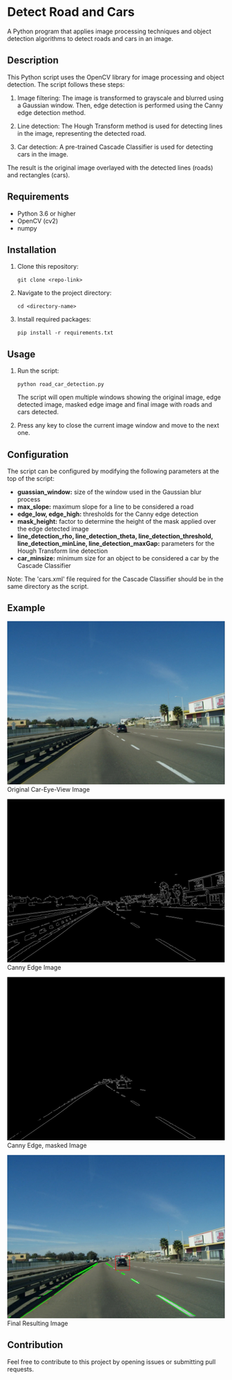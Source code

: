 # Detect Road and Cars

A Python program that applies image processing techniques and object detection algorithms to detect roads and cars in an image.

## Description

This Python script uses the OpenCV library for image processing and object detection. The script follows these steps:

1. Image filtering: The image is transformed to grayscale and blurred using a Gaussian window. Then, edge detection is performed using the Canny edge detection method.

2. Line detection: The Hough Transform method is used for detecting lines in the image, representing the detected road.

3. Car detection: A pre-trained Cascade Classifier is used for detecting cars in the image.

The result is the original image overlayed with the detected lines (roads) and rectangles (cars).

## Requirements

- Python 3.6 or higher
- OpenCV (cv2)
- numpy

## Installation

1. Clone this repository:
    ```
    git clone <repo-link>
    ```
2. Navigate to the project directory:
    ```
    cd <directory-name>
    ```

3. Install required packages:
    ```
    pip install -r requirements.txt
    ```

## Usage

1. Run the script:
    ```
    python road_car_detection.py
    ```

    The script will open multiple windows showing the original image, edge detected image, masked edge image and final image with roads and cars detected.

2. Press any key to close the current image window and move to the next one.

## Configuration

The script can be configured by modifying the following parameters at the top of the script:

- **guassian_window:** size of the window used in the Gaussian blur process
- **max_slope:** maximum slope for a line to be considered a road
- **edge_low, edge_high:** thresholds for the Canny edge detection
- **mask_height:** factor to determine the height of the mask applied over the edge detected image
- **line_detection_rho, line_detection_theta, line_detection_threshold, line_detection_minLine, line_detection_maxGap:** parameters for the Hough Transform line detection
- **car_minsize:** minimum size for an object to be considered a car by the Cascade Classifier

Note: The 'cars.xml' file required for the Cascade Classifier should be in the same directory as the script. 

## Example
![Diagram](road.jpg)
Original Car-Eye-View Image


![Diagram](edges_image.jpg)
Canny Edge Image


![Diagram](edges_image_masked.jpg)
Canny Edge, masked Image


![Diagram](resulting_image.jpg)
Final Resulting Image



## Contribution

Feel free to contribute to this project by opening issues or submitting pull requests.
